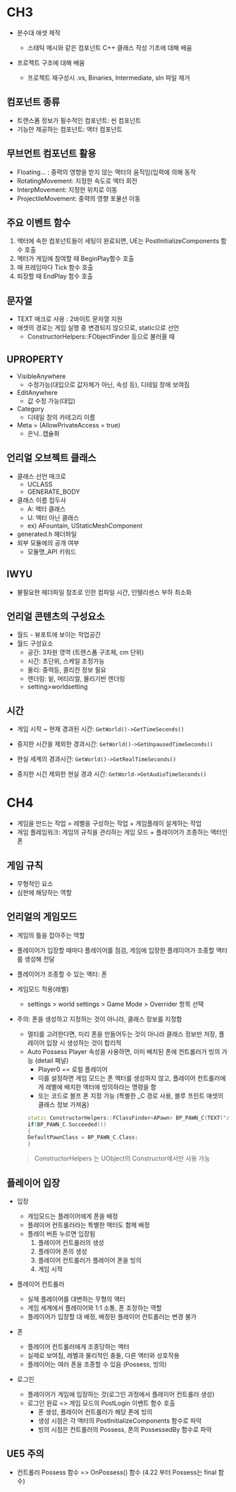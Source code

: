 # CH3

- 분수대 애셋 제작
  - 스태틱 메시와 같은 컴포넌트 C++ 클래스 작성 기초에 대해 배움

- 프로젝트 구조에 대해 배움
  - 프로젝트 재구성시 .vs, Binaries, Intermediate, sln 파일 제거 

## 컴포넌트 종류

- 트랜스폼 정보가 필수적인 컴포넌트: 씬 컴포넌트
- 기능만 제공하는 컴포넌트: 액터 컴포넌트

## 무브먼트 컴포넌트 활용

- Floating... : 중력의 영향을 받지 않는 액터의 움직임(입력에 의해 동작
- RotatingMovement: 지정한 속도로 액터 회전
- InterpMovement: 지정한 위치로 이동
- ProjectileMovement: 중력의 영향 포물선 이동

## 주요 이벤트 함수

1. 액터에 속한 컴포넌트들이 세팅이 완료되면, UE는 PostInitializeComponents 함수 호출
2. 액터가 게임에 참여할 때 BeginPlay함수 호출
3. 매 프레임마다 Tick 함수 호출
4. 퇴장할 때 EndPlay 함수 호출

## 문자열

- TEXT 매크로 사용 : 2바이트 문자열 지원
- 애셋의 경로는 게임 실행 중 변경되지 않으므로, static으로 선언 
    - ConstructorHelpers::FObjectFinder<UStaticMesh> 등으로 불러올 때

## UPROPERTY

- VisibleAnywhere
  - 수정가능(대입으로 값자체가 아닌, 속성 등), 디테일 창에 보여짐
- EditAnywhere
  - 값 수정 가능(대입)
- Category
  - 디테일 창의 카테고리 이름
- Meta = (AllowPrivateAccess = true)
  - 은닉..캡슐화
  
## 언리얼 오브젝트 클래스
  
- 클래스 선언 매크로
  - UCLASS
  - GENERATE_BODY
- 클래스 이름 접두사
  - A: 액터 클래스
  - U: 액터 아닌 클래스
  - ex) AFountain, UStaticMeshComponent
- generated.h 헤더파일
- 외부 모듈에의 공개 여부
    - 모듈명_API 키워드

## IWYU
  
- 불필요한 헤더파일 참조로 인한 컴파일 시간, 인텔리센스 부하 최소화


## 언리얼 콘텐츠의 구성요소
- 월드
      - 뷰포트에 보이는 작업공간
- 월드 구성요소
  - 공간: 3차원 영역 (트렌스폼 구조체, cm 단위)
  - 시간: 초단위, 스케일 조정가능
  - 물리: 중력등, 콜리전 정보 필요
  - 렌더링: 빝, 머티리얼, 물리기반 렌더링
  - setting>worldsetting
  
  
## 시간

- 게임 시작 ~ 현재 경과된 시간: `GetWorld()->GetTimeSeconds()`
- 중지한 시간을 제외한 경과시간: `GetWorld()->GetUnpausedTimeSeconds()`

- 현실 세계의 경과시간: `GetWorld()->GetRealTimeSeconds()`
- 중지한 시간 제외한 현실 경과 시간: `GetWorld->GetAudioTimeSeconds()`
 
# CH4
- 게임을 만드는 작업 = 레벨을 구성하는 작업 + 게임플레이 설계하는 작업 
- 게임 플레임워크: 게임의 규칙을 관리하는 게임 모드 + 플레이어가 조종하는 액터인 폰

## 게임 규칙
- 무형적인 요소
- 심판에 해당하는 역할

## 언리얼의 게임모드
- 게임의 틀을 잡아주는 역할
- 플레이어가 입장할 때마다 플레이어를 점검, 게임에 입장한 플레이어가 조종할 액터를 생성해 전달
- 플레이어가 조종할 수 있는 액터: 폰

- 게임모드 적용(레벨)
    - settings > world settings > Game Mode > Overrider 항목 선택

- 주의: 폰을 생성하고 지정하는 것이 아니라, 클래스 정보를 지정함
    - 멀티를 고려한다면, 미리 폰을 만들어두는 것이 아니라 클래스 정보만 저장, 플레이어 입장 시 생성하는 것이 합리적
    - Auto Possess Player 속성을 사용하면, 이미 배치된 폰에 컨트롤러가 빙의 가능 (detail 패널)
        - Player0 == 로컬 플레이어
        - 이를 설정하면 게임 모드는 폰 액터를 생성하지 않고, 플레이어 컨트롤러에게 레벨에 배치한 액터에 빙의하라는 명령을 함
        - 또는 코드로 블프 폰 지정 가능 (특별한 _C 경로 사용, 블루 프린트 애셋의 클래스 정보 가져옴)
        ```cpp
        static ConstructorHelpers::FClassFinder<APawn> BP_PAWN_C(TEXT("/Game/.... Chracter_C"));
        if(BP_PAWN_C.Succeeded())
        {
        DefaultPawnClass = BP_PAWN_C.Class;
        }
        ```
   > ConstructorHelpers 는 UObject의 Constructor에서만 사용 가능
    
## 플레이어 입장

- 입장
  - 게임모드는 플레이어에게 폰을 배정
  - 플레이어 컨트롤러라는 특별한 액터도 함께 배정
  - 플레이 버튼 누르면 입장됨
     1. 플레이어 컨트롤러의 생성
     2. 플레이어 폰의 생성
     3. 플레이어 컨트롤러가 플레이어 폰을 빙의
     4. 게임 시작
 
- 플레이어 컨트롤러

  - 실제 플레이어를 대변하는 무형의 액터
  - 게임 세계에서 플레이어와 1:1 소통, 폰 조정하는 역할
  - 플레이어가 입장할 대 배정, 배정된 플레이어 컨트롤러는 변경 불가

- 폰
  - 플레이어 컨트롤러에게 조종당하는 액터
  - 실제로 보여짐, 레벨과 물리적인 충돌, 다른 액터와 상호작용
  - 플레이어는 여러 폰을 조종할 수 있음 (Possess, 빙의)
  
- 로그인
  - 플레이어가 게임에 입장하는 것(로그인 과정에서 플레이어 컨트롤러 생성)
  - 로그인 완료 => 게임 모드의 PostLogin 이벤트 함수 호출
      - 폰 생성, 플레이어 컨트롤러가 해당 폰에 빙의 
      - 생성 시점은 각 액터의 PostInitializeComponents 함수로 파악
      - 빙의 시점은 컨트롤러의 Possess, 폰의 PossessedBy 함수로 파악



## UE5 주의

- 컨트롤러 Possess 함수 => OnPossess() 함수 (4.22 부터 Possess는 final 함수)

